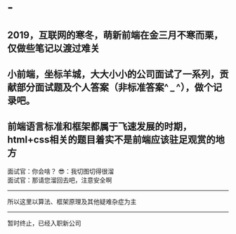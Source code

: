 # -
2019，互联网的寒冬，萌新前端在金三月不寒而栗，仅做些笔记以渡过难关
-------------------------------------------------------------

小前端，坐标羊城，大大小小的公司面试了一系列，贡献部分面试题及个人答案（非标准答案^ _ ^），做个记录吧。
-------------------------------------------------------------

前端语言标准和框架都属于飞速发展的时期，html+css相关的题目着实不是前端应该驻足观赏的地方
---
面试官：你会啥？ 
😎：我切图切得很溜  
面试官：那请您溜回去吧，注意安全啊

---
所以这里以算法、框架原理及其他疑难杂症为主

---
暂时终止，已经入职新公司
